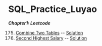 # SQL_Practice_Luyao

***Chapter1: Leetcode***

175. [Combine Two Tables](https://leetcode.com/problems/combine-two-tables/) -- [Solution](Leetcode175.sql)
176. [Second Highest Salary](https://leetcode.com/problems/second-highest-salary/) -- [Solution](Leetcode176.sql)
